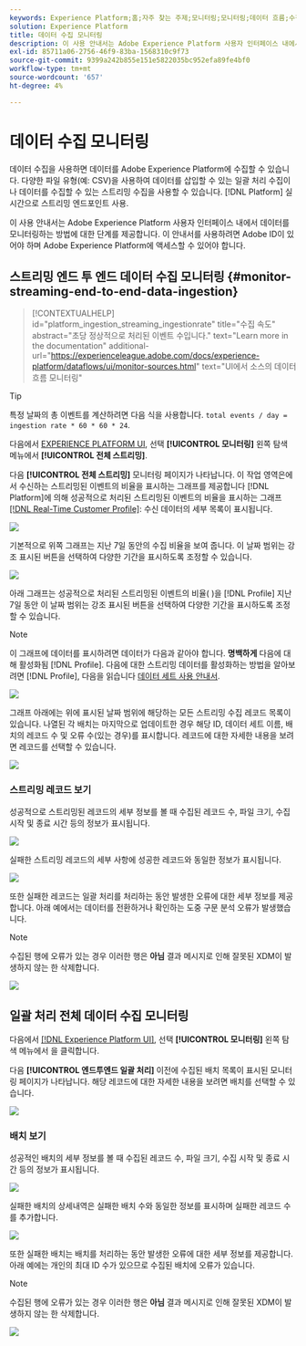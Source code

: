 ```yaml
---
keywords: Experience Platform;홈;자주 찾는 주제;모니터링;모니터링;데이터 흐름;수집 모니터링;데이터 수집;데이터 수집;데이터 수집;레코드 보기;배치 보기;
solution: Experience Platform
title: 데이터 수집 모니터링
description: 이 사용 안내서는 Adobe Experience Platform 사용자 인터페이스 내에서 데이터를 모니터링하는 방법에 대한 단계를 제공합니다. 이 안내서를 사용하려면 Adobe ID이 있어야 하며 Adobe Experience Platform에 액세스할 수 있어야 합니다.
exl-id: 85711a06-2756-46f9-83ba-1568310c9f73
source-git-commit: 9399a242b855e151e5822035bc952efa89fe4bf0
workflow-type: tm+mt
source-wordcount: '657'
ht-degree: 4%

---
```


# 데이터 수집 모니터링

데이터 수집을 사용하면 데이터를 Adobe Experience Platform에 수집할 수 있습니다. 다양한 파일 유형(예: CSV)을 사용하여 데이터를 삽입할 수 있는 일괄 처리 수집이나 데이터를 수집할 수 있는 스트리밍 수집을 사용할 수 있습니다. [!DNL Platform] 실시간으로 스트리밍 엔드포인트 사용.

이 사용 안내서는 Adobe Experience Platform 사용자 인터페이스 내에서 데이터를 모니터링하는 방법에 대한 단계를 제공합니다. 이 안내서를 사용하려면 Adobe ID이 있어야 하며 Adobe Experience Platform에 액세스할 수 있어야 합니다.

## 스트리밍 엔드 투 엔드 데이터 수집 모니터링 {#monitor-streaming-end-to-end-data-ingestion}

>[!CONTEXTUALHELP]
>id="platform_ingestion_streaming_ingestionrate"
>title="수집 속도"
>abstract="초당 정상적으로 처리된 이벤트 수입니다."
>text="Learn more in the documentation"
>additional-url="https://experienceleague.adobe.com/docs/experience-platform/dataflows/ui/monitor-sources.html" text="UI에서 소스의 데이터 흐름 모니터링"

>[!TIP]
>
>특정 날짜의 총 이벤트를 계산하려면 다음 식을 사용합니다. `total events / day = ingestion rate * 60 * 60 * 24`.

다음에서 [EXPERIENCE PLATFORM UI](https://platform.adobe.com), 선택 **[!UICONTROL 모니터링]** 왼쪽 탐색 메뉴에서 **[!UICONTROL 전체 스트리밍]**.

다음 **[!UICONTROL 전체 스트리밍]** 모니터링 페이지가 나타납니다. 이 작업 영역은에서 수신하는 스트리밍된 이벤트의 비율을 표시하는 그래프를 제공합니다 [!DNL Platform]에 의해 성공적으로 처리된 스트리밍된 이벤트의 비율을 표시하는 그래프 [[!DNL Real-Time Customer Profile]](../../profile/home.md): 수신 데이터의 세부 목록이 표시됩니다.

![](../images/quality/monitor-data-flows/list-streams.png)

기본적으로 위쪽 그래프는 지난 7일 동안의 수집 비율을 보여 줍니다. 이 날짜 범위는 강조 표시된 버튼을 선택하여 다양한 기간을 표시하도록 조정할 수 있습니다.

![](../images/quality/monitor-data-flows/events-received.png)

아래 그래프는 성공적으로 처리된 스트리밍된 이벤트의 비율( )을 [!DNL Profile] 지난 7일 동안 이 날짜 범위는 강조 표시된 버튼을 선택하여 다양한 기간을 표시하도록 조정할 수 있습니다.

>[!NOTE]
>
>이 그래프에 데이터를 표시하려면 데이터가 다음과 같아야 합니다. **명백하게** 다음에 대해 활성화됨 [!DNL Profile]. 다음에 대한 스트리밍 데이터를 활성화하는 방법을 알아보려면 [!DNL Profile], 다음을 읽습니다 [데이터 세트 사용 안내서](../../catalog/datasets/user-guide.md#enable-a-dataset-for-real-time-customer-profile).

![](../images/quality/monitor-data-flows/ingested-by-profile.png)

그래프 아래에는 위에 표시된 날짜 범위에 해당하는 모든 스트리밍 수집 레코드 목록이 있습니다. 나열된 각 배치는 마지막으로 업데이트한 경우 해당 ID, 데이터 세트 이름, 배치의 레코드 수 및 오류 수(있는 경우)를 표시합니다. 레코드에 대한 자세한 내용을 보려면 레코드를 선택할 수 있습니다.

![](../images/quality/monitor-data-flows/streams.png)

### 스트리밍 레코드 보기

성공적으로 스트리밍된 레코드의 세부 정보를 볼 때 수집된 레코드 수, 파일 크기, 수집 시작 및 종료 시간 등의 정보가 표시됩니다.

![](../images/quality/monitor-data-flows/successful-streaming.png)

실패한 스트리밍 레코드의 세부 사항에 성공한 레코드와 동일한 정보가 표시됩니다.

![](../images/quality/monitor-data-flows/failed-batch.png)

또한 실패한 레코드는 일괄 처리를 처리하는 동안 발생한 오류에 대한 세부 정보를 제공합니다. 아래 예에서는 데이터를 전환하거나 확인하는 도중 구문 분석 오류가 발생했습니다.

>[!NOTE]
>
>수집된 행에 오류가 있는 경우 이러한 행은 **아님** 결과 메시지로 인해 잘못된 XDM이 발생하지 않는 한 삭제합니다.

![](../images/quality/monitor-data-flows/failed-batch-error.png)

## 일괄 처리 전체 데이터 수집 모니터링

다음에서 [[!DNL Experience Platform UI]](https://platform.adobe.com), 선택 **[!UICONTROL 모니터링]** 왼쪽 탐색 메뉴에서 을 클릭합니다.

다음 **[!UICONTROL 엔드투엔드 일괄 처리]** 이전에 수집된 배치 목록이 표시된 모니터링 페이지가 나타납니다. 해당 레코드에 대한 자세한 내용을 보려면 배치를 선택할 수 있습니다.

![](../images/quality/monitor-data-flows/batch-monitoring.png)

### 배치 보기

성공적인 배치의 세부 정보를 볼 때 수집된 레코드 수, 파일 크기, 수집 시작 및 종료 시간 등의 정보가 표시됩니다.

![](../images/quality/monitor-data-flows/successful-batch.png)

실패한 배치의 상세내역은 실패한 배치 수와 동일한 정보를 표시하며 실패한 레코드 수를 추가합니다.

![](../images/quality/monitor-data-flows/failed-batch.png)

또한 실패한 배치는 배치를 처리하는 동안 발생한 오류에 대한 세부 정보를 제공합니다. 아래 예에는 개인의 최대 ID 수가 있으므로 수집된 배치에 오류가 있습니다.

>[!NOTE]
>
>수집된 행에 오류가 있는 경우 이러한 행은 **아님** 결과 메시지로 인해 잘못된 XDM이 발생하지 않는 한 삭제합니다.

![](../images/quality/monitor-data-flows/failed-streaming-error.png)
